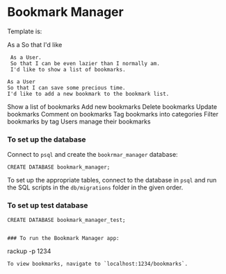 # Bookmark Manager

Template is:

As a <Stakeholder>
  So that <Motivation>
    I'd like <Task>

```
 As a User. 
 So that I can be even lazier than I normally am.
 I'd like to show a list of bookmarks.
 ```
 ```
 As a User
 So that I can save some precious time.
 I'd like to add a new bookmark to the bookmark list.
 ```
 

Show a list of bookmarks
Add new bookmarks
Delete bookmarks
Update bookmarks
Comment on bookmarks
Tag bookmarks into categories
Filter bookmarks by tag
Users manage their bookmarks

### To set up the database
Connect to `psql` and create the `bookrmar_manager` database:
```
CREATE DATABASE bookmark_manager;
```

To set up the appropriate tables, connect to the database in `psql` and run the SQL scripts in the `db/migrations` folder in the given order.

### To set up test database
```
CREATE DATABASE bookmark_manager_test;


### To run the Bookmark Manager app:

```
rackup -p 1234
```
To view bookmarks, navigate to `localhost:1234/bookmarks`.

